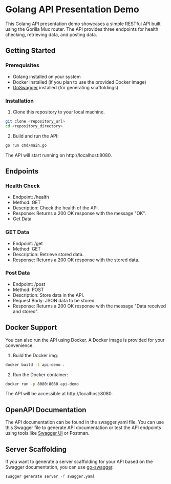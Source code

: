 # Golang API Presentation Demo

This Golang API presentation demo showcases a simple RESTful API built using the Gorilla Mux router. The API provides three endpoints for health checking, retrieving data, and posting data.

## Getting Started

### Prerequisites

- Golang installed on your system
- Docker installed (if you plan to use the provided Docker image)
- [GoSwagger](https://github.com/go-swagger/go-swagger) installed (for generating scaffoldings)

### Installation

1. Clone this repository to your local machine.

```bash
git clone <repository_url>
cd <repository_directory>
```

2. Build and run the API:
```bash
go run cmd/main.go
```

The API will start running on http://localhost:8080.

## Endpoints

### Health Check

- Endpoint: /health
- Method: GET
- Description: Check the health of the API.
- Response: Returns a 200 OK response with the message "OK".
- Get Data

### GET Data

- Endpoint: /get
- Method: GET
- Description: Retrieve stored data.
- Response: Returns a 200 OK response with the stored data.

### Post Data

- Endpoint: /post
- Method: POST
- Description: Store data in the API.
- Request Body: JSON data to be stored.
- Response: Returns a 200 OK response with the message "Data received and stored".

## Docker Support
You can also run the API using Docker. A Docker image is provided for your convenience.

1. Build the Docker img:
```bash
docker build -t api-demo .
```
2. Run the Docker container:
```bash
docker run -p 8080:8080 api-demo
```

The API will be accessible at http://localhost:8080.

## OpenAPI Documentation
The API documentation can be found in the swagger.yaml file. You can use this Swagger file to generate API documentation or test the API endpoints using tools like [Swagger UI](https://editor.swagger.io/) or Postman.

## Server Scaffolding
If you want to generate a server scaffolding for your API based on the Swagger documentation, you can use [go-swagger](https://github.com/go-swagger/go-swagger).
```bash
swagger generate server -f swagger.yaml